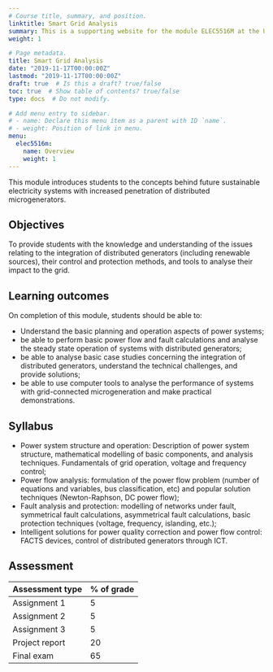 ```yaml
---
# Course title, summary, and position.
linktitle: Smart Grid Analysis
summary: This is a supporting website for the module ELEC5516M at the University of Leeds
weight: 1

# Page metadata.
title: Smart Grid Analysis
date: "2019-11-17T00:00:00Z"
lastmod: "2019-11-17T00:00:00Z"
draft: true  # Is this a draft? true/false
toc: true  # Show table of contents? true/false
type: docs  # Do not modify.

# Add menu entry to sidebar.
# - name: Declare this menu item as a parent with ID `name`.
# - weight: Position of link in menu.
menu:
  elec5516m:
    name: Overview
    weight: 1
---
```



This module introduces students to the concepts behind future sustainable electricity systems with increased penetration of distributed microgenerators.

## Objectives

To provide students with the knowledge and understanding of the issues relating to the integration of distributed generators (including renewable sources), their control and protection methods, and tools to analyse their impact to the grid.

## Learning outcomes

On completion of this module, students should be able to:

- Understand the basic planning and operation aspects of power systems;
- be able to perform basic power flow and fault calculations and analyse the steady state operation of systems with distributed generators;
- be able to analyse basic case studies concerning the integration of distributed generators, understand the technical challenges, and provide solutions;
- be able to use computer tools to analyse the performance of systems with grid-connected microgeneration and make practical demonstrations.


## Syllabus

- Power system structure and operation: Description of power system structure, mathematical modelling of basic components, and analysis techniques. Fundamentals of grid operation, voltage and frequency control;
- Power flow analysis: formulation of the power flow problem (number of equations and variables, bus classification, etc) and popular solution techniques (Newton-Raphson, DC power flow);
- Fault analysis and protection: modelling of networks under fault, symmetrical fault calculations, asymmetrical fault calculations, basic protection techniques (voltage, frequency, islanding, etc.);
- Intelligent solutions for power quality correction and power flow control: FACTS devices, control of distributed generators through ICT.

## Assessment

| Assessment type | % of grade |
|-----------------|------------|
| Assignment 1    | 5          |
| Assignment 2    | 5          |
| Assignment 3    | 5          |
| Project report  | 20         |
| Final exam      | 65         |